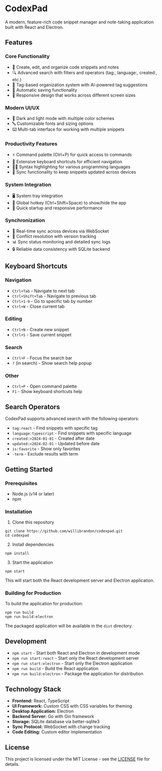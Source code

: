 # CodexPad

A modern, feature-rich code snippet manager and note-taking application built with React and Electron.

## Features

### Core Functionality
- 📝 Create, edit, and organize code snippets and notes
- 🔍 Advanced search with filters and operators (tag:, language:, created:, etc.)
- 📂 Tag-based organization system with AI-powered tag suggestions
- 💾 Automatic saving functionality
- 📱 Responsive design that works across different screen sizes

### Modern UI/UX
- 🌙 Dark and light mode with multiple color schemes
- 🔤 Customizable fonts and sizing options
- ⌨️ Multi-tab interface for working with multiple snippets

### Productivity Features
- ⚡ Command palette (Ctrl+P) for quick access to commands
- 🔑 Extensive keyboard shortcuts for efficient navigation
- 👨‍💻 Syntax highlighting for various programming languages
- 🔄 Sync functionality to keep snippets updated across devices

### System Integration
- 🖥️ System tray integration
- 🔔 Global hotkey (Ctrl+Shift+Space) to show/hide the app
- 🚀 Quick startup and responsive performance

### Synchronization
- 🔄 Real-time sync across devices via WebSocket
- 📝 Conflict resolution with version tracking
- 📊 Sync status monitoring and detailed sync logs
- 🔒 Reliable data consistency with SQLite backend

## Keyboard Shortcuts

### Navigation
- `Ctrl+Tab` - Navigate to next tab
- `Ctrl+Shift+Tab` - Navigate to previous tab
- `Ctrl+1-9` - Go to specific tab by number
- `Ctrl+W` - Close current tab

### Editing
- `Ctrl+N` - Create new snippet
- `Ctrl+S` - Save current snippet

### Search
- `Ctrl+F` - Focus the search bar
- `?` (in search) - Show search help popup

### Other
- `Ctrl+P` - Open command palette
- `F1` - Show keyboard shortcuts help

## Search Operators

CodexPad supports advanced search with the following operators:

- `tag:react` - Find snippets with specific tag
- `language:typescript` - Find snippets with specific language
- `created:>2024-01-01` - Created after date
- `updated:<2024-02-01` - Updated before date
- `is:favorite` - Show only favorites
- `-term` - Exclude results with term

## Getting Started

### Prerequisites

- Node.js (v14 or later)
- npm

### Installation

1. Clone this repository
```
git clone https://github.com/willibrandon/codexpad.git
cd codexpad
```

2. Install dependencies
```
npm install
```

3. Start the application
```
npm start
```

This will start both the React development server and Electron application.

### Building for Production

To build the application for production:

```
npm run build
npm run build:electron
```

The packaged application will be available in the `dist` directory.

## Development

- `npm start` - Start both React and Electron in development mode
- `npm run start:react` - Start only the React development server
- `npm run start:electron` - Start only the Electron application
- `npm run build` - Build the React application
- `npm run build:electron` - Package the application for distribution

## Technology Stack

- **Frontend:** React, TypeScript
- **UI Framework:** Custom CSS with CSS variables for theming
- **Desktop Application:** Electron
- **Backend Server:** Go with Gin framework
- **Storage:** SQLite database via better-sqlite3
- **Sync Protocol:** WebSocket with change tracking
- **Code Editing:** Custom editor implementation

## License

This project is licensed under the MIT License - see the [LICENSE](LICENSE) file for details.
